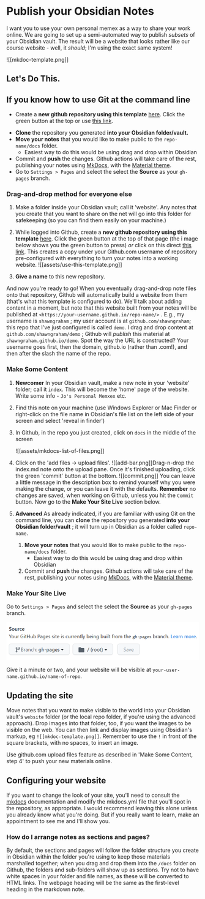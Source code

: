 # Publish your Obsidian Notes

I want you to use your own personal memex as a way to share your work online. We are going to set up a semi-automated way to publish _subsets_ of your Obsidian vault. The result will be a website that looks rather like our course website - well, it *should*; I'm using the exact same system!

![[mkdoc-template.png]]

## Let's Do This.


## If you know how to use Git at the command line

+ Create a **new github repository using this template** [here](https://github.com/jobindjohn/obsidian-publish-mkdocs). Click the green button at the top or use [this link](https://github.com/jobindjohn/obsidian-publish-mkdocs/generate).
-   **Clone** the repository you generated **into your Obsidian folder/vault.**
-   **Move your notes** that you would like to make public to the `repo-name/docs` folder.
    -   Easiest way to do this would be using drag and drop within Obsidian
-   Commit and **push** the changes. Github actions will take care of the rest, publishing your notes using [MkDocs](https://www.mkdocs.org/), with the [Material theme](https://squidfunk.github.io/mkdocs-material/).
-   Go to `Settings > Pages` and select the select the **Source** as your `gh-pages` branch.

### Drag-and-drop method for everyone else
1.  Make a folder inside your Obsidian vault; call it 'website'. Any notes that you create that you want to share on the net will go into this folder for safekeeping (so you can find them easily on your machine.) 
2. While logged into Github, create a **new github repository using this template** [here](https://github.com/jobindjohn/obsidian-publish-mkdocs). Click the green button at the top of that page (the i mage below shows you the green button to press) *or* click on this direct [this link](https://github.com/jobindjohn/obsidian-publish-mkdocs/generate).  This creates a copy under your Github.com username of repository pre-configured with everything to turn your notes into a working website. 
![[assets/use-this-template.png]]

3.  **Give a name** to this new repository. 

And now you're ready to go! When you eventually drag-and-drop note files onto that repository, Github will automatically build a website from them (that's what this template is configured to do). We'll talk about adding content in a moment, but note that this website built from your notes will be published at `<https://your-username.github.io/repo-name/>` . E.g., my username is `shawngraham` ; my user account is at `github.com/shawngraham`; this repo that I've just configured is called `demo`. I drag and drop content at `github.com/shawngraham/demo` ; Github will  *publish* this material at `shawngraham.github.io/demo`. Spot the way the URL is constructed? Your username goes first, then the domain, github.io (rather than .com!), and then after the slash the name of the repo.  

### Make Some Content
1. **Newcomer**  In your Obsidian vault, make a new note in your 'website' folder; call it `index`. This will become the 'home' page of the website. Write some info - `Jo's Personal Memxex` etc.
	
2. Find this note on your machine (use Windows Explorer or Mac Finder or right-click on the file name in Obsidian's file list on the left side of your screen and select 'reveal in finder')
	
3. In Github, in the repo you just created, click on `docs` in the middle of the screen
	
	![[assets/mkdocs-list-of-files.png]]
	
4. Click on the 'add files -> upload files'.  ![[add-bar.png]]Drag-n-drop the index.md note onto the upload pane. Once it's finished uploading, click the green 'commit' button at the bottom. ![[commit.png]] You can leave a little message in the description box to remind yourself why you were making the change, or you can leave it with the defaults. **Remember** no changes are saved, when working on Github, unless you hit the `Commit` button. Now go to the **Make Your Site Live** section below.
5. **Advanced** As already indicated, if you are familiar with using Git on the command line, you can **clone** the repository you generated **into your Obsidian folder/vault** ; it will turn up in Obsidian as a folder called `repo-name`. 
	1. **Move your notes** that you would like to make public to the `repo-name/docs` folder.
	    - Easiest way to do this would be using drag and drop within Obsidian
	2. Commit and **push** the changes. Github actions will take care of the rest, publishing your notes using [MkDocs](https://www.mkdocs.org/), with the [Material theme](https://squidfunk.github.io/mkdocs-material/). 

### Make Your Site Live

Go to `Settings > Pages` and select the select the **Source** as your `gh-pages` branch.

![](assets/github-branch.png)

Give it a minute or two, and your website will be visible at `your-user-name.github.io/name-of-repo`.

## Updating the site

Move notes that you want to make visible to the world into your Obsidian vault's `website` folder (or the local repo folder, if you're using the advanced approach). Drop images into that folder, too, if you want the images to be visible on the web.  You can then link and display images using Obsidian's markup, eg `![[mkdoc-template.png]]`.  Remember to use the `!` in front of the square brackets, with no spaces, to insert an image.

Use github.com upload files feature as described in 'Make Some Content, step 4' to push your new materials online. 

## Configuring your website

If you want to change the look of your site, you'll need to consult the [mkdocs](https://www.mkdocs.org/) documentation and modify the mkdocs.yml file that you'll spot in the repository, as appropriate. I would recommend leaving this alone unless you already know what you're doing. But if you really want to learn, make an appointment to see me and I'll show you.

### How do I arrange notes as sections and pages?

By default, the sections and pages will follow the folder structure you create in Obsidian within the folder you're using to keep those materials marshalled together; when you drag and drop them into the `/docs` folder on Github, the folders and sub-folders will show up as sections. Try not to have white spaces in your folder and file names, as these will be converted to HTML links. The webpage heading will be the same as the first-level heading in the markdown note.




